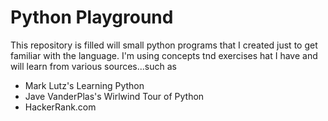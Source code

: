 # Python Playground

This repository is filled will small python programs that I created just to get familiar with the language. I'm using concepts tnd exercises hat I have and will learn from various sources...such as 

* Mark Lutz's Learning Python
* Jave VanderPlas's Wirlwind Tour of Python
* HackerRank.com
